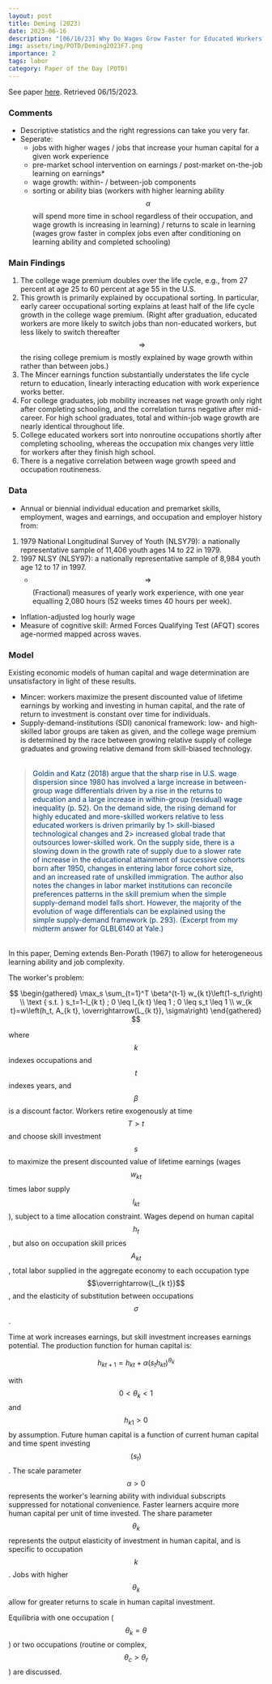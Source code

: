 ```yaml
---
layout: post
title: Deming (2023) 
date: 2023-06-16
description: "[06/16/23] Why Do Wages Grow Faster for Educated Workers?"
img: assets/img/POTD/Deming2023F7.png
importance: 2
tags: labor
category: Paper of the Day (POTD)
---
```

See paper [here](https://cowles.yale.edu/sites/default/files/2023-06/Deming_OJL_June2023.pdf).
Retrieved 06/15/2023.

### Comments
- Descriptive statistics and the right regressions can take you very far.
- Seperate: 
  - jobs with higher wages / jobs that increase your human capital for a given work experience
  - pre-market school intervention on earnings / post-market on-the-job learning on earnings*
  - wage growth: within- / between-job components
  - sorting or ability bias (workers with higher learning ability $$\alpha$$ will spend more time in school regardless of their occupation, and wage growth is increasing in learning) / returns to scale in learning (wages grow faster in complex jobs even after conditioning on learning ability and completed schooling)

### Main Findings
1. The college wage premium doubles over the life cycle, e.g., from 27 percent at age 25 to 60 percent at age 55 in the U.S.
2. This growth is primarily explained by occupational sorting. In particular, early career occupational sorting explains at least half of the life cycle growth in the college wage premium. (Right after graduation, educated workers are more likely to switch jobs than non-educated workers, but less likely to switch thereafter $$\Rightarrow$$ the rising college premium is mostly explained by wage growth within rather than between jobs.) 
3. The Mincer earnings function substantially understates the life cycle return to education, linearly interacting education with work experience works better.
4. For college graduates, job mobility increases net wage growth only right after completing schooling, and the correlation turns negative after mid-career. For high school graduates, total and within-job wage growth are nearly identical throughout life.
5. College educated workers sort into nonroutine occupations shortly after completing schooling, whereas the occupation mix changes very little for workers after they finish high school.
6. There is a negative correlation between wage growth speed and occupation routineness.

### Data
- Annual or biennial individual education and premarket skills, employment, wages and earnings, and occupation and employer history from:
1. 1979 National Longitudinal Survey of Youth (NLSY79): a nationally representative sample of 11,406 youth ages 14 to 22 in 1979.
2. 1997 NLSY (NLSY97): a nationally representative sample of 8,984 youth age 12 to 17 in 1997.
    - $$\Rightarrow$$ (Fractional) measures of yearly work experience, with one year equalling 2,080 hours (52 weeks times 40 hours per week).
- Inflation-adjusted log hourly wage
- Measure of cognitive skill: Armed Forces Qualifying Test (AFQT) scores age-normed mapped across waves.


### Model
Existing economic models of human capital and wage determination are unsatisfactory in light of these results.
- Mincer: workers maximize the present discounted value of lifetime earnings by working and investing in human capital, and the rate of return to investment is constant over time for individuals.
- Supply-demand-institutions (SDI) canonical framework: low- and high-skilled labor groups are taken as given, and the college wage premium is determined by the race between growing relative supply of college graduates and growing relative demand from skill-biased technology.

<blockquote style="color: #00356B; margin: 32px; font-size: inherit;">
Goldin and Katz (2018) argue that the sharp rise in U.S. wage dispersion since 1980 has involved a large increase in between-group wage differentials driven by a rise in the returns to education and a large increase in within-group (residual) wage inequality (p. 52). On the demand side, the rising demand for highly educated and more-skilled workers relative to less educated workers is driven primarily by 1> skill-biased technological changes and 2> increased global trade that outsources lower-skilled work. On the supply side, there is a slowing down in the growth rate of supply due to a slower rate of increase in the educational attainment of successive cohorts born after 1950, changes in entering labor force cohort size, and an increased rate of unskilled immigration. The author also notes the changes in labor market institutions can reconcile preferences patterns in the skill premium when the simple supply-demand model falls short. However, the majority of the evolution of wage differentials can be explained using the simple supply-demand framework (p. 293). (Excerpt from my midterm answer for GLBL6140 at Yale.)
</blockquote>

In this paper, Deming extends Ben-Porath (1967) to allow for heterogeneous learning ability and job complexity.

The worker's problem:

$$
\begin{gathered}
\max_s \sum_{t=1}^T \beta^{t-1} w_{k t}\left(1-s_t\right) \\
\text { s.t. } s_t=1-l_{k t} ; 0 \leq l_{k t} \leq 1 ; 0 \leq s_t \leq 1 \\
w_{k t}=w\left(h_t, A_{k t}, \overrightarrow{L_{k t}}, \sigma\right)
\end{gathered}
$$

where $$k$$ indexes occupations and $$t$$ indexes years, and $$\beta$$ is a discount factor. Workers retire exogenously at time $$T>t$$ and choose skill investment $$s$$ to maximize the present discounted value of lifetime earnings (wages $$w_{k t}$$ times labor supply $$l_{k t}$$), subject to a time allocation constraint. Wages depend on human capital $$h_t$$, but also on occupation skill prices $$A_{k t}$$, total labor supplied in the aggregate economy to each occupation type $$\overrightarrow{L_{k t}}$$, and the elasticity of substitution between occupations $$\sigma$$.

Time at work increases earnings, but skill investment increases earnings potential. The production function for human capital is:

$$
h_{k t+1}=h_{k t}+\alpha\left(s_t h_{k t}\right)^{\theta_k}
$$

with $$0<\theta_k<1$$ and $$h_{k 1}>0$$ by assumption. Future human capital is a function of current human capital and time spent investing $$\left(s_t\right)$$. The scale parameter $$\alpha>0$$ represents the worker's learning ability with individual subscripts suppressed for notational convenience. Faster learners acquire more human capital per unit of time invested. The share parameter $$\theta_k$$ represents the output elasticity of investment in human capital, and is specific to occupation $$k$$. Jobs with higher $$\theta_k$$ allow for greater returns to scale in human capital investment.

Equilibria with one occupation ($$\theta_k=\theta$$) or two occupations (routine or complex, $$\theta_c>\theta_r$$) are discussed.